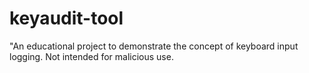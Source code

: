 # keyaudit-tool
"An educational project to demonstrate the concept of keyboard input logging. Not intended for malicious use.

